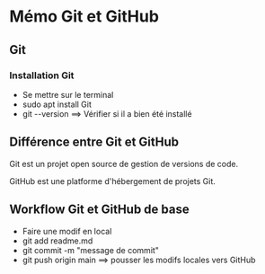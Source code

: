 # Mémo Git et GitHub

## Git

### Installation Git

- Se mettre sur le terminal 
- sudo apt install Git
- git --version ==> Vérifier si il a bien été installé

## Différence entre Git et GitHub

Git est un projet open source de gestion de versions de code.

GitHub est une platforme d'hébergement de projets Git. 

## Workflow Git et GitHub de base 

- Faire une modif en local
- git add readme.md
- git commit -m "message de commit"
- git push origin main ==> pousser les modifs locales vers GitHub

